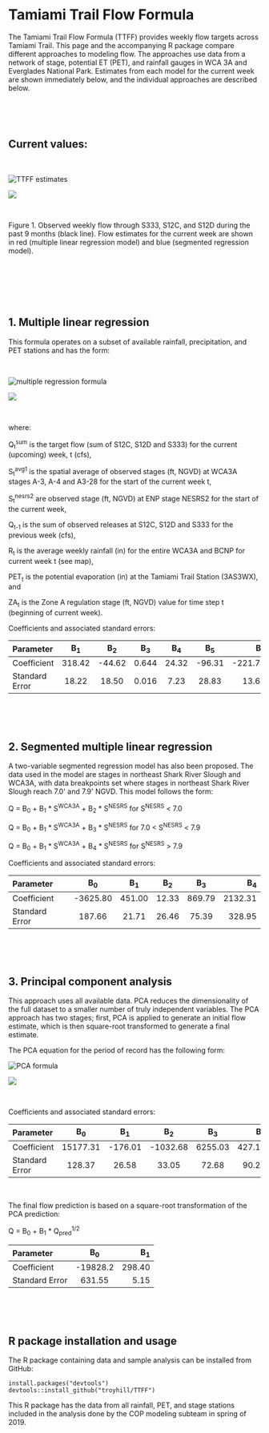 # Tamiami Trail Flow Formula 

The Tamiami Trail Flow Formula (TTFF) provides weekly flow targets across Tamiami Trail. This page and the accompanying R package compare different approaches to modeling flow. The approaches use data from a network of stage, potential ET (PET), and rainfall gauges in WCA 3A and Everglades National Park. Estimates from each model for the current week are shown immediately below, and the individual approaches are described below.

&nbsp;

&nbsp;

## Current values:


&nbsp;

![](https://github.com/troyhill/TTFF/blob/master/inst/figures/TTFFestimates.png "TTFF estimates")

<img src="{{site.url}}/inst/figures/TTFFestimates.png" style="display: block; margin: auto;" />

&nbsp;

Figure 1. Observed weekly flow through S333, S12C, and S12D during the past 9 months (black line). Flow estimates for the current week are shown in red (multiple linear regression model) and blue (segmented regression model). 

&nbsp;

&nbsp;

&nbsp;



## 1. Multiple linear regression

This formula operates on a subset of available rainfall, precipitation, and PET stations and has the form: 

<!---

[comment]: <>(formula generated from http://www.sciweavers.org/free-online-latex-equation-editor using input "Q_{t}^{sum}  =  \beta_{1}    \ast  S_{t}^{avg1}  +  \beta_{2}    \ast    S_{t}^{nesrs2} + \beta_{3}   \ast Q_{t-1}^{sum}  + \beta_{4}   \ast R_{t}^{avg}  + \beta_{5}   \ast PET_{t} + \beta_{6}   \ast ZA_{t}")

![equation](http://www.sciweavers.org/tex2img.php?eq=Q_%7Bt%7D%5E%7Bsum%7D%20%3D%20%5Cbeta_%7B1%7D%20%5Cast%20S_%7Bt%7D%5E%7Bavg1%7D%20%2B%20%5Cbeta_%7B2%7D%20%5Cast%20S_%7Bt%7D%5E%7Bnesrs2%7D%20%2B%20%5Cbeta_%7B3%7D%20%5Cast%20Q_%7Bt-1%7D%5E%7Bsum%7D%20%2B%20%5Cbeta_%7B4%7D%20%5Cast%20R_%7Bt%7D%5E%7Bavg%7D%20%2B%20%5Cbeta_%7B5%7D%20%5Cast%20PET_%7Bt%7D%20%2B%20%5Cbeta_%7B6%7D%20%5Cast%20ZA_%7Bt%7D&bc=White&fc=Black&im=jpg&fs=12&ff=arev&edit=0)


-->


&nbsp;
            
![](https://github.com/troyhill/TTFF/blob/master/inst/figures/eq1.png "multiple regression formula")

<img src="{{site.url}}/inst/figures/eq1.png" style="display: block; margin: auto;" />


&nbsp;

where:

Q<sub>t</sub><sup>sum</sup> is the target flow (sum of  S12C, S12D and S333) for the current (upcoming) week, t (cfs),

S<sub>t</sub><sup>avg1</sup> is the spatial average of observed stages (ft, NGVD) at WCA3A stages A-3, A-4 and A3-28 for the start of the current week t,

S<sub>t</sub><sup>nesrs2</sup> are observed stage (ft, NGVD) at ENP stage NESRS2 for the start of the current week,

Q<sub>t-1</sub> is the sum of observed releases at S12C, S12D and S333 for the previous week (cfs),

R<sub>t</sub> is the average weekly rainfall (in) for the entire WCA3A and BCNP for current week t (see map),

PET<sub>t</sub>  is the potential evaporation (in) at the Tamiami Trail Station (3AS3WX), and

ZA<sub>t</sub> is the Zone A regulation stage (ft, NGVD) value for time step t (beginning of current week).

Coefficients and associated standard errors:

| Parameter	    | B<sub>1</sub>	   | B<sub>2</sub>	   | B<sub>3</sub>	 | B<sub>4</sub> | B<sub>5</sub>      | B<sub>6</sub>  |
| :---        | :----:     | :----: |  :----: |  :----: |  :----: |  ---: | 
| Coefficient	    | 318.42  | -44.62  | 0.644 | 24.32 | -96.31  | -221.79 |
| Standard Error  | 18.22	  | 18.50	 | 0.016 | 7.23 | 28.83  | 13.67 |


&nbsp;

&nbsp;


## 2. Segmented multiple linear regression

A two-variable segmented regression model has also been proposed. The data used in the model are stages in northeast Shark River Slough and WCA3A, with data breakpoints set where stages in northeast Shark River Slough reach 7.0' and 7.9' NGVD. This model follows the form: 

Q = B<sub>0</sub> + B<sub>1</sub> * S<sup>WCA3A</sup> + B<sub>2</sub> * S<sup>NESRS</sup> for S<sup>NESRS</sup> < 7.0

Q = B<sub>0</sub> + B<sub>1</sub> * S<sup>WCA3A</sup> + B<sub>3</sub> * S<sup>NESRS</sup> for 7.0 < S<sup>NESRS</sup> < 7.9 

Q = B<sub>0</sub> + B<sub>1</sub> * S<sup>WCA3A</sup> + B<sub>4</sub> * S<sup>NESRS</sup> for S<sup>NESRS</sup> > 7.9

Coefficients and associated standard errors:

| Parameter	     | B<sub>0</sub>	  | B<sub>1</sub>	   | B<sub>2</sub>	   | B<sub>3</sub>	 | B<sub>4</sub>  | 
| :---           | :----:  | :----: |  :----: |  :----: | ---: | 
| Coefficient	   | -3625.80   |  451.00 | 12.33  | 869.79 | 2132.31 |
| Standard Error | 187.66   | 21.71  | 26.46	 | 75.39  | 328.95 |


&nbsp;

&nbsp;

## 3. Principal component analysis 

This approach uses all available data. PCA reduces the dimensionality of the full dataset to a smaller number of truly independent variables. The PCA approach has two stages; first, PCA is applied to generate an initial flow estimate, which is then square-root transformed to generate a final estimate.

The PCA equation for the period of record has the following form:

<!---

[comment]: <> (formula generated from http://www.sciweavers.org/free-online-latex-equation-editor using input  " Q_{pred}  =  \beta_{0} +  \beta_{1}    \ast    PC1 + \beta_{2}   \ast PC2  + \beta_{3}   \ast PC3  + \beta_{4}   \ast PC4 ")


![equation](http://www.sciweavers.org/tex2img.php?eq=Q_%7Bpred%7D%20%20%3D%20%20%5Cbeta_%7B0%7D%20%2B%20%20%5Cbeta_%7B1%7D%20%20%20%20%5Cast%20%20%20%20PC1%20%2B%20%5Cbeta_%7B2%7D%20%20%20%5Cast%20PC2%20%20%2B%20%5Cbeta_%7B3%7D%20%20%20%5Cast%20PC3%20%20%2B%20%5Cbeta_%7B4%7D%20%20%20%5Cast%20PC4%20&bc=White&fc=Black&im=jpg&fs=12&ff=arev&edit=0)

-->


![](https://github.com/troyhill/TTFF/blob/master/inst/figures/eqPCA.png "PCA formula")

<img src="{{site.url}}/inst/figures/eqPCA.png" style="display: block; margin: auto;" />



&nbsp;


Coefficients and associated standard errors:

| Parameter	     | B<sub>0</sub>	  | B<sub>1</sub>	   | B<sub>2</sub>	   | B<sub>3</sub>	 | B<sub>4</sub> |  
| :---           | :----:  | :----: |  :----: |  :----: | ---: | 
| Coefficient	   | 15177.31   | -176.01  | -1032.68 | 6255.03 | 427.15 |
| Standard Error | 128.37 | 26.58 | 33.05	 | 72.68 | 90.22 |


&nbsp;

The final flow prediction is based on a square-root transformation of the PCA prediction:

Q = B<sub>0</sub> + B<sub>1</sub> * Q<sub>pred</sub><sup>1/2</sup>

| Parameter	     | B<sub>0</sub>	  | B<sub>1</sub>	   | 
| :---           | :----:  | ---: | 
| Coefficient	   | -19828.2 | 298.40 |
| Standard Error | 631.55 | 5.15 |

&nbsp;

&nbsp;


## R package installation and usage

The R package containing data and sample analysis can be installed from GitHub:


```
install.packages("devtools")
devtools::install_github("troyhill/TTFF")
```

This R package has the data from all rainfall, PET, and stage stations included in the analysis done by the COP modeling subteam in spring of 2019. 
